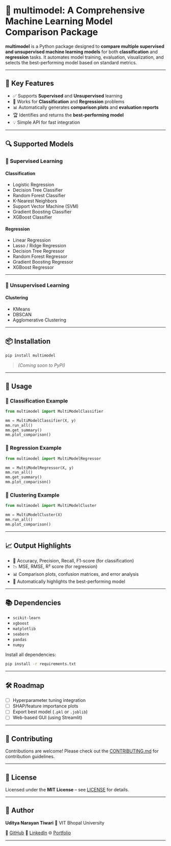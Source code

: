 # 🤖 multimodel: A Comprehensive Machine Learning Model Comparison Package

**multimodel** is a Python package designed to **compare multiple supervised and unsupervised machine learning models** for both **classification** and **regression** tasks. It automates model training, evaluation, visualization, and selects the best-performing model based on standard metrics.

---

## 🚀 Key Features

- ✅ Supports **Supervised** and **Unsupervised** learning  
- 🧠 Works for **Classification** and **Regression** problems  
- 📊 Automatically generates **comparison plots** and **evaluation reports**  
- 🏆 Identifies and returns the **best-performing model**  
- 💡 Simple API for fast integration  

---

## 🔍 Supported Models

### 🔷 Supervised Learning

#### Classification
- Logistic Regression  
- Decision Tree Classifier  
- Random Forest Classifier  
- K-Nearest Neighbors  
- Support Vector Machine (SVM)  
- Gradient Boosting Classifier  
- XGBoost Classifier  

#### Regression
- Linear Regression  
- Lasso / Ridge Regression  
- Decision Tree Regressor  
- Random Forest Regressor  
- Gradient Boosting Regressor  
- XGBoost Regressor  

---

### 🔶 Unsupervised Learning

#### Clustering
- KMeans  
- DBSCAN  
- Agglomerative Clustering  

---

## 📦 Installation

```bash
pip install multimodel
````

> *(Coming soon to PyPI)*

---

## 🧪 Usage

### 🔹 Classification Example

```python
from multimodel import MultiModelClassifier

mm = MultiModelClassifier(X, y)
mm.run_all()
mm.get_summary()
mm.plot_comparison()
```

### 🔹 Regression Example

```python
from multimodel import MultiModelRegressor

mm = MultiModelRegressor(X, y)
mm.run_all()
mm.get_summary()
mm.plot_comparison()
```

### 🔹 Clustering Example

```python
from multimodel import MultiModelCluster

mm = MultiModelCluster(X)
mm.run_all()
mm.plot_comparison()
```

---

## 📈 Output Highlights

* 🧾 Accuracy, Precision, Recall, F1-score (for classification)
* 📉 MSE, RMSE, R² score (for regression)
* 📊 Comparison plots, confusion matrices, and error analysis
* 🥇 Automatically highlights the best-performing model

---

## 📚 Dependencies

* `scikit-learn`
* `xgboost`
* `matplotlib`
* `seaborn`
* `pandas`
* `numpy`

Install all dependencies:

```bash
pip install -r requirements.txt
```

---

## 🛠 Roadmap

* [ ] Hyperparameter tuning integration
* [ ] SHAP/feature importance plots
* [ ] Export best model (`.pkl` or `.joblib`)
* [ ] Web-based GUI (using Streamlit)

---

## 🤝 Contributing

Contributions are welcome!
Please check out the [CONTRIBUTING.md](CONTRIBUTING.md) for contribution guidelines.

---

## 📜 License

Licensed under the **MIT License** – see [LICENSE](LICENSE) for details.

---

## 👤 Author

**Uditya Narayan Tiwari**
📍 VIT Bhopal University

🔗 [GitHub](https://github.com/udityamerit)
🔗 [LinkedIn](https://www.linkedin.com/in/uditya-narayan-tiwari-562332289/)
🌐 [Portfolio](https://udityanarayantiwari.netlify.app/)

---
